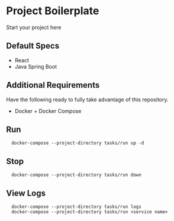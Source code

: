 # Project Boilerplate

Start your project here

## Default Specs

- React
- Java Spring Boot

## Additional Requirements

Have the following ready to fully take advantage of this repository.

- Docker + Docker Compose

## Run

```shell
  docker-compose --project-directory tasks/run up -d
```

## Stop

```shell
  docker-compose --project-directory tasks/run down
```

## View Logs

```shell
  docker-compose --project-directory tasks/run logs
  docker-compose --project-directory tasks/run <service name>
```
